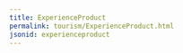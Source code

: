 ```yaml
---
title: ExperienceProduct
permalink: tourism/ExperienceProduct.html
jsonid: experienceproduct
---
```


